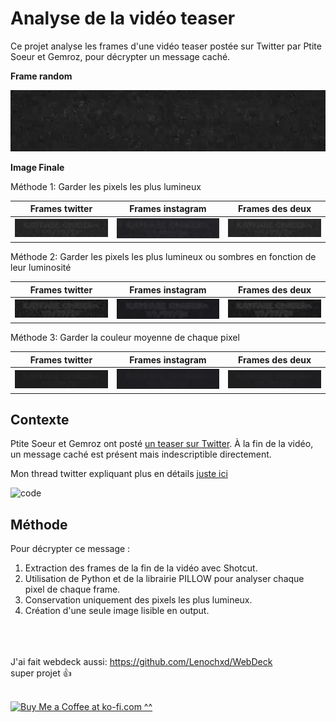 # Analyse de la vidéo teaser

Ce projet analyse les frames d'une vidéo teaser postée sur Twitter par Ptite Soeur et Gemroz, pour décrypter un message caché. 

**Frame random**

![Frame random](example.png)

**Image Finale**

Méthode 1: Garder les pixels les plus lumineux

|           Frames twitter            |           Frames instagram            |         Frames des deux          |
| :---------------------------------: | :-----------------------------------: | :------------------------------: |
| ![Image Finale](output/output-TWITTER.png) | ![Image Finale](output/output-INSTAGRAM.png) | ![Image Finale](output/output-BOTH.png) |

Méthode 2: Garder les pixels les plus lumineux ou sombres en fonction de leur luminosité

|           Frames twitter            |           Frames instagram            |         Frames des deux          |
| :---------------------------------: | :-----------------------------------: | :------------------------------: |
| ![Image Finale](output/output-nobg-TWITTER.png) | ![Image Finale](output/output-nobg-INSTAGRAM.png) | ![Image Finale](output/output-nobg-BOTH.png) |

Méthode 3: Garder la couleur moyenne de chaque pixel

|           Frames twitter            |           Frames instagram            |         Frames des deux          |
| :---------------------------------: | :-----------------------------------: | :------------------------------: |
| ![Image Finale](output/output-avg-TWITTER.png) | ![Image Finale](output/output-avg-INSTAGRAM.png) | ![Image Finale](output/output-avg-BOTH.png) |

## Contexte
Ptite Soeur et Gemroz ont posté [un teaser sur Twitter](https://twitter.com/PRXPVNE/status/1800230037611753785). À la fin de la vidéo, un message caché est présent mais indescriptible directement. 

Mon thread twitter expliquant plus en détails [juste ici](https://twitter.com/LenochJ/status/1800313166775427112)

![code](https://i.imgur.com/9rkTIQx.png)

## Méthode
Pour décrypter ce message :
1. Extraction des frames de la fin de la vidéo avec Shotcut.
2. Utilisation de Python et de la librairie PILLOW pour analyser chaque pixel de chaque frame.
3. Conservation uniquement des pixels les plus lumineux.
4. Création d'une seule image lisible en output.


\
\
\
J'ai fait webdeck aussi: https://github.com/Lenochxd/WebDeck \
super projet 👍

\
<a href="https://ko-fi.com/lenoch" target="_blank"><img height="35" style="height:46px;" src="https://az743702.vo.msecnd.net/cdn/kofi3.png?v=0" alt="Buy Me a Coffee at ko-fi.com"/>
^^